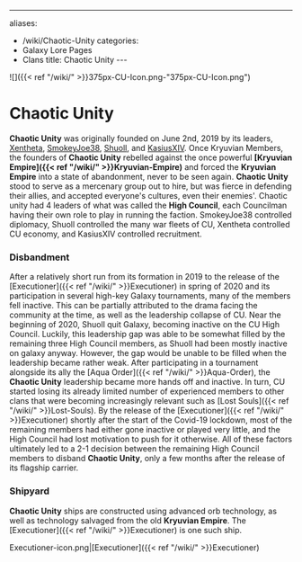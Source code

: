 ---
aliases:
- /wiki/Chaotic-Unity
categories:
- Galaxy Lore Pages
- Clans
title: Chaotic Unity
---<div class="cardcontainer" align="justify" style="font-size: 14px; line-height: 24px;">

![]({{< ref "/wiki/" >}}375px-CU-Icon.png-"375px-CU-Icon.png")

# Chaotic Unity

**Chaotic Unity** was originally founded on June 2nd, 2019 by its leaders, [Xentheta](https://www.roblox.com/users/118530577/profile), [SmokeyJoe38](https://www.roblox.com/users/91712810/profile), [Shuoll](https://www.roblox.com/users/36099269/profile), and [KasiusXIV](https://www.roblox.com/users/696650312/profile). Once Kryuvian Members, the founders of **Chaotic Unity** rebelled against the once powerful **[Kryuvian Empire]({{< ref "/wiki/" >}}Kryuvian-Empire)** and forced the **Kryuvian Empire** into a state of abandonment, never to be seen again. **Chaotic Unity** stood to serve as a mercenary group out to hire, but was fierce in defending their allies, and accepted everyone's cultures, even their enemies'. Chaotic unity had 4 leaders of what was called the **High Council**, each Councilman having their own role to play in running the faction. SmokeyJoe38 controlled diplomacy, Shuoll controlled the many war fleets of CU, Xentheta controlled CU economy, and KasiusXIV controlled recruitment.

### Disbandment

After a relatively short run from its formation in 2019 to the release of the [Executioner]({{< ref "/wiki/" >}}Executioner) in spring of 2020 and its participation in several high-key Galaxy tournaments, many of the members fell inactive. This can be partially attributed to the drama facing the community at the time, as well as the leadership collapse of CU. Near the beginning of 2020, Shuoll quit Galaxy, becoming inactive on the CU High Council. Luckily, this leadership gap was able to be somewhat filled by the remaining three High Council members, as Shuoll had been mostly inactive on galaxy anyway. However, the gap would be unable to be filled when the leadership became rather weak. After participating in a tournament alongside its ally the [Aqua Order]({{< ref "/wiki/" >}}Aqua-Order), the **Chaotic Unity** leadership became more hands off and inactive. In turn, CU started losing its already limited number of experienced members to other clans that were becoming increasingly relevant such as [Lost Souls]({{< ref "/wiki/" >}}Lost-Souls). By the release of the [Executioner]({{< ref "/wiki/" >}}Executioner) shortly after the start of the Covid-19 lockdown, most of the remaining members had either gone inactive or played very little, and the High Council had lost motivation to push for it otherwise. All of these factors ultimately led to a 2-1 decision between the remaining High Council members to disband **Chaotic Unity**, only a few months after the release of its flagship carrier.

### Shipyard

**Chaotic Unity** ships are constructed using advanced orb technology, as well as technology salvaged from the old **Kryuvian Empire**. The [Executioner]({{< ref "/wiki/" >}}Executioner) is one such ship.

Executioner-icon.png|[Executioner]({{< ref "/wiki/" >}}Executioner)

<div class="InviteButton" style="width:40%; ">
</div>
</div>